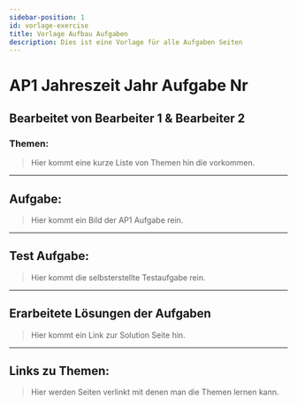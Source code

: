 ```yaml
---
sidebar-position: 1
id: vorlage-exercise
title: Vorlage Aufbau Aufgaben
description: Dies ist eine Vorlage für alle Aufgaben Seiten
---
```


# AP1 Jahreszeit Jahr Aufgabe Nr

## Bearbeitet von Bearbeiter 1 & Bearbeiter 2

### Themen:

> Hier kommt eine kurze Liste von Themen hin die vorkommen.

---

## Aufgabe:

> Hier kommt ein Bild der AP1 Aufgabe rein.

----

## Test Aufgabe:

> Hier kommt die selbsterstellte Testaufgabe rein.

----

## Erarbeitete Lösungen der Aufgaben

> Hier kommt ein Link zur Solution Seite hin.

----

## Links zu Themen:

> Hier werden Seiten verlinkt mit denen man die Themen lernen kann.